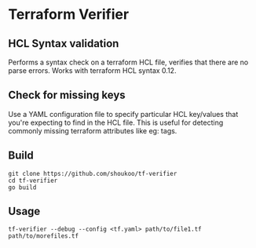 # Terraform Verifier


## HCL Syntax validation

Performs a syntax check on a terraform HCL file, verifies that
there are no parse errors. Works with terraform HCL syntax 0.12.


## Check for missing keys

Use a YAML configuration file to specify particular HCL key/values
that you're expecting to find in the HCL file. This is useful for
detecting commonly missing terraform attributes like eg: tags.


## Build

```
git clone https://github.com/shoukoo/tf-verifier
cd tf-verifier
go build
```


## Usage

```
tf-verifier --debug --config <tf.yaml> path/to/file1.tf path/to/morefiles.tf
```
